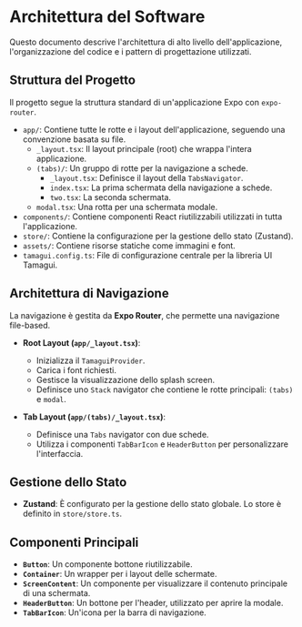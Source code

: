 # Architettura del Software

Questo documento descrive l'architettura di alto livello dell'applicazione, l'organizzazione del codice e i pattern di progettazione utilizzati.

## Struttura del Progetto

Il progetto segue la struttura standard di un'applicazione Expo con `expo-router`.

-   `app/`: Contiene tutte le rotte e i layout dell'applicazione, seguendo una convenzione basata su file.
    -   `_layout.tsx`: Il layout principale (root) che wrappa l'intera applicazione.
    -   `(tabs)/`: Un gruppo di rotte per la navigazione a schede.
        -   `_layout.tsx`: Definisce il layout della `TabsNavigator`.
        -   `index.tsx`: La prima schermata della navigazione a schede.
        -   `two.tsx`: La seconda schermata.
    -   `modal.tsx`: Una rotta per una schermata modale.
-   `components/`: Contiene componenti React riutilizzabili utilizzati in tutta l'applicazione.
-   `store/`: Contiene la configurazione per la gestione dello stato (Zustand).
-   `assets/`: Contiene risorse statiche come immagini e font.
-   `tamagui.config.ts`: File di configurazione centrale per la libreria UI Tamagui.

## Architettura di Navigazione

La navigazione è gestita da **Expo Router**, che permette una navigazione file-based.

-   **Root Layout (`app/_layout.tsx`)**:
    -   Inizializza il `TamaguiProvider`.
    -   Carica i font richiesti.
    -   Gestisce la visualizzazione dello splash screen.
    -   Definisce uno `Stack` navigator che contiene le rotte principali: `(tabs)` e `modal`.

-   **Tab Layout (`app/(tabs)/_layout.tsx`)**:
    -   Definisce una `Tabs` navigator con due schede.
    -   Utilizza i componenti `TabBarIcon` e `HeaderButton` per personalizzare l'interfaccia.

## Gestione dello Stato

-   **Zustand**: È configurato per la gestione dello stato globale. Lo store è definito in `store/store.ts`.

## Componenti Principali

-   **`Button`**: Un componente bottone riutilizzabile.
-   **`Container`**: Un wrapper per i layout delle schermate.
-   **`ScreenContent`**: Un componente per visualizzare il contenuto principale di una schermata.
-   **`HeaderButton`**: Un bottone per l'header, utilizzato per aprire la modale.
-   **`TabBarIcon`**: Un'icona per la barra di navigazione.